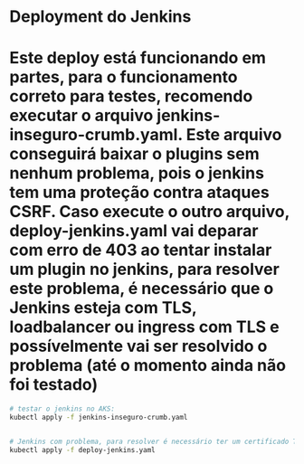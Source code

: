 # Deployment do Jenkins

# Este deploy está funcionando em partes, para o funcionamento correto para testes, recomendo executar o arquivo jenkins-inseguro-crumb.yaml. Este arquivo conseguirá baixar o plugins sem nenhum problema, pois o jenkins tem uma proteção contra ataques CSRF. Caso execute o outro arquivo, deploy-jenkins.yaml vai deparar com erro de 403 ao tentar instalar um plugin no jenkins, para resolver este problema, é necessário que o Jenkins esteja com TLS, loadbalancer ou ingress com TLS e possívelmente vai ser resolvido o problema (até o momento ainda não foi testado)

```bash
# testar o jenkins no AKS:
kubectl apply -f jenkins-inseguro-crumb.yaml


# Jenkins com problema, para resolver é necessário ter um certificado TLS (suposição)
kubectl apply -f deploy-jenkins.yaml
```
